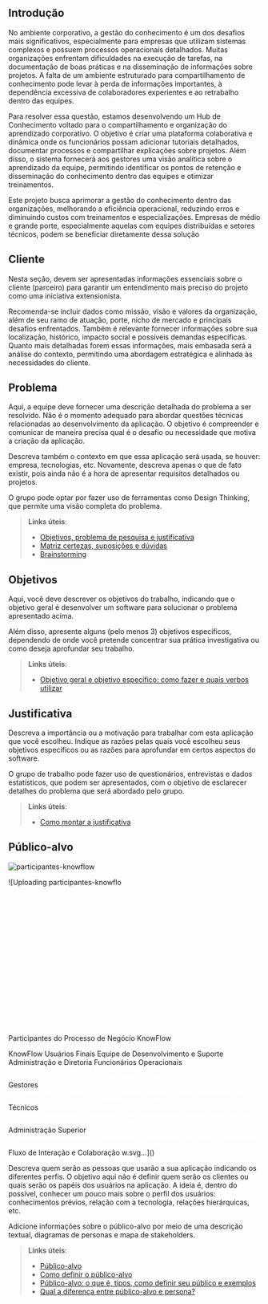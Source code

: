 ## Introdução

No ambiente corporativo, a gestão do conhecimento é um dos desafios mais significativos, especialmente para empresas que utilizam sistemas complexos e possuem processos operacionais detalhados. Muitas organizações enfrentam dificuldades na execução de tarefas, na documentação de boas práticas e na disseminação de informações sobre projetos. A falta de um ambiente estruturado para compartilhamento de conhecimento pode levar à perda de informações importantes, à dependência excessiva de colaboradores experientes e ao retrabalho dentro das equipes.

Para resolver essa questão, estamos desenvolvendo um Hub de Conhecimento voltado para o compartilhamento e organização do aprendizado corporativo. O objetivo é criar uma plataforma colaborativa e dinâmica onde os funcionários possam adicionar tutoriais detalhados, documentar processos e compartilhar explicações sobre projetos. Além disso, o sistema fornecerá aos gestores uma visão analítica sobre o aprendizado da equipe, permitindo identificar os pontos de retenção e disseminação do conhecimento dentro das equipes e otimizar treinamentos.

Este projeto busca aprimorar a gestão do conhecimento dentro das organizações, melhorando a eficiência operacional, reduzindo erros e diminuindo custos com treinamentos e especializações. Empresas de médio e grande porte, especialmente aquelas com equipes distribuídas e setores técnicos, podem se beneficiar diretamente dessa solução


## Cliente 
Nesta seção, devem ser apresentadas informações essenciais sobre o cliente (parceiro) para garantir um entendimento mais preciso do projeto como uma iniciativa extensionista.  

Recomenda-se incluir dados como missão, visão e valores da organização, além de seu ramo de atuação, porte, nicho de mercado e principais desafios enfrentados. Também é relevante fornecer informações sobre sua localização, histórico, impacto social e possíveis demandas específicas. Quanto mais detalhadas forem essas informações, mais embasada será a análise do contexto, permitindo uma abordagem estratégica e alinhada às necessidades do cliente.

## Problema
Aqui, a equipe deve fornecer uma descrição detalhada do problema a ser resolvido. Não é o momento adequado para abordar questões técnicas relacionadas ao desenvolvimento da aplicação. O objetivo é compreender e comunicar de maneira precisa qual é o desafio ou necessidade que motiva a criação da aplicação.

Descreva também o contexto em que essa aplicação será usada, se  houver: empresa, tecnologias, etc. Novamente, descreva apenas o que de fato existir, pois ainda não é a hora de apresentar requisitos detalhados ou projetos.

O grupo pode optar por fazer uso de ferramentas como Design Thinking, que permite uma visão completa do problema.

> **Links úteis**:
> - [Objetivos, problema de pesquisa e justificativa](https://medium.com/@versioparole/objetivos-problema-de-pesquisa-e-justificativa-c98c8233b9c3)
> - [Matriz certezas, suposições e dúvidas](https://medium.com/educa%C3%A7%C3%A3o-fora-da-caixa/matriz-certezas-suposi%C3%A7%C3%B5es-e-d%C3%BAvidas-fa2263633655)
> - [Brainstorming](https://www.euax.com.br/2018/09/brainstorming/)

## Objetivos

Aqui, você deve descrever os objetivos do trabalho, indicando que o objetivo geral é desenvolver um software para solucionar o problema apresentado acima.

Além disso, apresente alguns (pelo menos 3) objetivos específicos, dependendo de onde você pretende concentrar sua prática investigativa ou como deseja aprofundar seu trabalho.
 
> **Links úteis**:
> - [Objetivo geral e objetivo específico: como fazer e quais verbos utilizar](https://blog.mettzer.com/diferenca-entre-objetivo-geral-e-objetivo-especifico/)

## Justificativa

Descreva a importância ou a motivação para trabalhar com esta aplicação que você escolheu. Indique as razões pelas quais você escolheu seus objetivos específicos ou as razões para aprofundar em certos aspectos do software.

O grupo de trabalho pode fazer uso de questionários, entrevistas e dados estatísticos, que podem ser apresentados, com o objetivo de esclarecer detalhes do problema que será abordado pelo grupo.

> **Links úteis**:
> - [Como montar a justificativa](https://guiadamonografia.com.br/como-montar-justificativa-do-tcc/)

## Público-alvo

![participantes-knowflow](https://github.com/user-attachments/assets/f21d1a7e-9e26-4833-a95b-35d7d4c2e258) 

![Uploading participantes-knowflo<svg xmlns="http://www.w3.org/2000/svg" viewBox="0 0 900 500">
  <!-- Título -->
  <text x="450" y="35" font-family="Arial" font-size="24" font-weight="bold" text-anchor="middle" fill="#333">Participantes do Processo de Negócio KnowFlow</text>
  
  <!-- Nível 1: Caixa Principal -->
  <rect x="300" y="60" width="300" height="60" rx="10" ry="10" fill="#4472C4" stroke="#2F528F" stroke-width="3"/>
  <text x="450" y="95" font-family="Arial" font-size="18" font-weight="bold" text-anchor="middle" fill="white">KnowFlow</text>
  
  <!-- Conectores do nível 1 para nível 2 -->
  <line x1="450" y1="120" x2="450" y2="140" stroke="#666" stroke-width="2"/>
  <line x1="450" y1="140" x2="160" y2="140" stroke="#666" stroke-width="2"/>
  <line x1="450" y1="140" x2="740" y2="140" stroke="#666" stroke-width="2"/>
  <line x1="160" y1="140" x2="160" y2="160" stroke="#666" stroke-width="2"/>
  <line x1="450" y1="140" x2="450" y2="160" stroke="#666" stroke-width="2"/>
  <line x1="740" y1="140" x2="740" y2="160" stroke="#666" stroke-width="2"/>
  
  <!-- Nível 2: Categorias Principais -->
  <!-- Usuários Finais -->
  <rect x="30" y="160" width="260" height="50" rx="8" ry="8" fill="#5B9BD5" stroke="#41719C" stroke-width="3"/>
  <text x="160" y="190" font-family="Arial" font-size="16" font-weight="bold" text-anchor="middle" fill="white">Usuários Finais</text>
  
  <!-- Equipe de Desenvolvimento -->
  <rect x="320" y="160" width="280" height="50" rx="8" ry="8" fill="#5B9BD5" stroke="#41719C" stroke-width="3"/>
  <text x="460" y="190" font-family="Arial" font-size="14" font-weight="bold" text-anchor="middle" fill="white">Equipe de Desenvolvimento e Suporte</text>
  
  <!-- Administração -->
  <rect x="610" y="160" width="260" height="50" rx="8" ry="8" fill="#5B9BD5" stroke="#41719C" stroke-width="3"/>
  <text x="740" y="190" font-family="Arial" font-size="16" font-weight="bold" text-anchor="middle" fill="white">Administração e Diretoria</text>
  
  <!-- Conectores do nível 2 para nível 3 (Usuários Finais) -->
  <line x1="160" y1="210" x2="160" y2="230" stroke="#666" stroke-width="2"/>
  <line x1="160" y1="230" x2="90" y2="230" stroke="#666" stroke-width="2"/>
  <line x1="160" y1="230" x2="230" y2="230" stroke="#666" stroke-width="2"/>
  <line x1="90" y1="230" x2="90" y2="250" stroke="#666" stroke-width="2"/>
  <line x1="230" y1="230" x2="230" y2="250" stroke="#666" stroke-width="2"/>
  
  <!-- Conectores do nível 2 para nível 3 (Desenvolvimento) -->
  <line x1="460" y1="210" x2="460" y2="250" stroke="#666" stroke-width="2"/>
  
  <!-- Conectores do nível 2 para nível 3 (Administração) -->
  <line x1="740" y1="210" x2="740" y2="250" stroke="#666" stroke-width="2"/>
  
  <!-- Nível 3: Detalhamento -->
  <!-- Funcionários Operacionais -->
  <rect x="10" y="250" width="180" height="150" rx="8" ry="8" fill="#70AD47" stroke="#507E32" stroke-width="3"/>
  <text x="100" y="275" font-family="Arial" font-size="13" font-weight="bold" text-anchor="middle" fill="white">Funcionários Operacionais</text>
  <foreignObject x="15" y="285" width="170" height="105">
    <div xmlns="http://www.w3.org/1999/xhtml" style="font-family: Arial; font-size: 12px; color: white; text-align: center; padding: 0 5px;">
      Criam e utilizam tutoriais para executar atividades diárias, buscando autonomia e eficiência para minimizar erros
    </div>
  </foreignObject>
  
  <!-- Gestores -->
  <rect x="230" y="250" width="180" height="150" rx="8" ry="8" fill="#70AD47" stroke="#507E32" stroke-width="3"/>
  <text x="320" y="275" font-family="Arial" font-size="14" font-weight="bold" text-anchor="middle" fill="white">Gestores</text>
  <foreignObject x="240" y="285" width="160" height="105">
    <div xmlns="http://www.w3.org/1999/xhtml" style="font-family: Arial; font-size: 12px; color: white; text-align: center; padding: 0 5px;">
      Monitoram engajamento, revisam e aprovam conteúdos, validam conformidade com diretrizes organizacionais
    </div>
  </foreignObject>
  
  <!-- Técnicos -->
  <rect x="450" y="250" width="180" height="150" rx="8" ry="8" fill="#ED7D31" stroke="#AE5A21" stroke-width="3"/>
  <text x="540" y="275" font-family="Arial" font-size="14" font-weight="bold" text-anchor="middle" fill="white">Técnicos</text>
  <foreignObject x="460" y="285" width="160" height="105">
    <div xmlns="http://www.w3.org/1999/xhtml" style="font-family: Arial; font-size: 12px; color: white; text-align: center; padding: 0 5px;">
      Garantem funcionalidade, implementam novas características, corrigem falhas e oferecem suporte técnico
    </div>
  </foreignObject>
  
  <!-- Administração Superior -->
  <rect x="650" y="250" width="180" height="150" rx="8" ry="8" fill="#FFC000" stroke="#BF9000" stroke-width="3"/>
  <text x="740" y="275" font-family="Arial" font-size="14" font-weight="bold" text-anchor="middle" fill="white">Administração Superior</text>
  <foreignObject x="660" y="285" width="160" height="105">
    <div xmlns="http://www.w3.org/1999/xhtml" style="font-family: Arial; font-size: 12px; color: white; text-align: center; padding: 0 5px;">
      Supervisionam implementação e desempenho, avaliam impacto nas operações e promovem cultura de compartilhamento
    </div>
  </foreignObject>
  
  <!-- Fluxo de Interação Circular -->
  <path d="M100,420 C 300,470 600,470 800,420" stroke="#666" stroke-width="2" fill="none" stroke-dasharray="5,3"/>
  <polygon points="800,420 790,415 790,425" fill="#666"/>
  <text x="450" y="465" font-family="Arial" font-size="14" font-style="italic" text-anchor="middle" fill="#333">Fluxo de Interação e Colaboração</text>
</svg>
w.svg…]()


Descreva quem serão as pessoas que usarão a sua aplicação indicando os diferentes perfis. O objetivo aqui não é definir quem serão os clientes ou quais serão os papéis dos usuários na aplicação. A ideia é, dentro do possível, conhecer um pouco mais sobre o perfil dos usuários: conhecimentos prévios, relação com a tecnologia, relações
hierárquicas, etc.

Adicione informações sobre o público-alvo por meio de uma descrição textual, diagramas de personas e mapa de stakeholders.


> **Links úteis**:
> - [Público-alvo](https://blog.hotmart.com/pt-br/publico-alvo/)
> - [Como definir o público-alvo](https://exame.com/pme/5-dicas-essenciais-para-definir-o-publico-alvo-do-seu-negocio/)
> - [Público-alvo: o que é, tipos, como definir seu público e exemplos](https://klickpages.com.br/blog/publico-alvo-o-que-e/)
> - [Qual a diferença entre público-alvo e persona?](https://rockcontent.com/blog/diferenca-publico-alvo-e-persona/)

